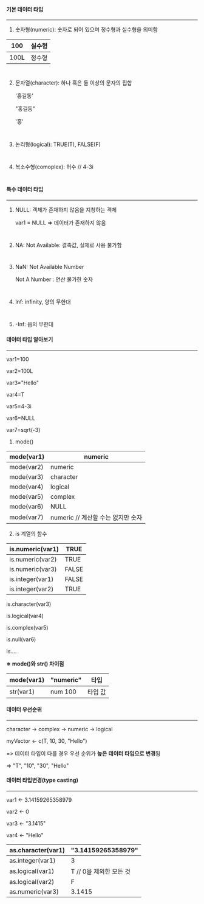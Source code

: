 #### 기본 데이터 타입

---

1. 숫자형(numeric): 숫자로 되어 있으며 정수형과 실수형을 의미함

| 100      | 실수형 |
| -------- | ------ |
| 100**L** | 정수형 |

 #

2. 문자열(character): 하나 혹은 둘 이상의 문자의 집합

   '홍길동'

   "홍길동"

   '홍'

 #

3. 논리형(logical): TRUE(T), FALSE(F)


#

4. 복소수형(comoplex): 허수 // 4-3i

 #

#### 특수 데이터 타입

---

1. NULL: 객체가 존재하지 않음을 지칭하는 객체

   var1 = NULL => 데이터가 존재하지 않음

 #

2. NA: Not Available: 결측값, 실제로 사용 불가함

 #

3. NaN: Not Available Number

    Not A Number      : 연산 불가한 숫자

 #

4. Inf: infinity, 양의 무한대

 #

5. -Inf: 음의 무한대

 

#### 데이터 타입 알아보기

---

var1=100

var2=100L

var3="Hello"

var4=T

var5=4-3i

var6=NULL

var7=sqrt(-3)

 

1. mode()

| mode(var1) | numeric                            |
| ---------- | ---------------------------------- |
| mode(var2) | numeric                            |
| mode(var3) | character                          |
| mode(var4) | logical                            |
| mode(var5) | complex                            |
| mode(var6) | NULL                               |
| mode(var7) | numeric // 계산할 수는 없지만 숫자 |

 

2. is 계열의 함수

| is.numeric(var1) | TRUE  |
| ---------------- | ----- |
| is.numeric(var2) | TRUE  |
| is.numeric(var3) | FALSE |
| is.integer(var1) | FALSE |
| is.integer(var2) | TRUE  |

 

is.character(var3)

is.logical(var4)

is.complex(var5)

is.null(var6)

is….

 

**※** **mode()와 str() 차이점**

| mode(var1) | "numeric" | 타입     |
| ---------- | --------- | -------- |
| str(var1)  | num 100   | 타입  값 |

 

 

#### 데이터 우선순위

---

character -> complex -> numeric -> logical

 

myVector <- c(T, 10, 30, "Hello")

=> 데이터 타입이 다를 경우 우선 순위가 **높은** **데이터** **타입으로** **변경**됨

=> "T", "10", "30", "Hello"

 

#### 데이터 타입변경(type casting)

---

var1 <- 3.14159265358979

var2 <- 0

var3 <- "3.1415"

var4 <- "Hello"

 

| as.character(var1) | "3.14159265358979"      |
| ------------------ | ----------------------- |
| as.integer(var1)   | 3                       |
| as.logical(var1)   | T // 0을 제외한 모든 것 |
| as.logical(var2)   | F                       |
| as.numeric(var3)   | 3.1415                  |

 